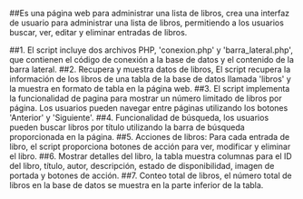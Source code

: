##Es una página web para administrar una lista de libros, crea una interfaz de usuario para administrar una lista de libros, permitiendo a los usuarios buscar, ver, editar y eliminar entradas de libros.
 
##1. El script incluye dos archivos PHP, 'conexion.php' y 'barra_lateral.php', que contienen el código de conexión a la base de datos y el contenido de la barra lateral.
##2. Recupera y muestra datos de libros, El script recupera la información de los libros de una tabla de la base de datos llamada 'libros' y la muestra en formato de tabla en la página web.
##3. El script implementa la funcionalidad de pagina para mostrar un número limitado de libros por página. Los usuarios pueden navegar entre páginas utilizando los botones 'Anterior' y 'Siguiente'.
##4. Funcionalidad de búsqueda, los usuarios pueden buscar libros por título utilizando la barra de búsqueda proporcionada en la página.
##5. Acciones de libros: Para cada entrada de libro, el script proporciona botones de acción para ver, modificar y eliminar el libro.
##6. Mostrar detalles del libro, la tabla muestra columnas para el ID del libro, título, autor, descripción, estado de disponibilidad, imagen de portada y botones de acción.
##7. Conteo total de libros, el número total de libros en la base de datos se muestra en la parte inferior de la tabla.

